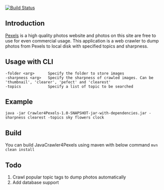 [![Build Status](https://travis-ci.org/Gearon/JavaCrawler4Pexels.svg?branch=master)](https://travis-ci.org/Gearon/JavaCrawler4Pexels)

## Introduction
[Pexels][1] is a high quality photos website and photos on this site are free to use for even commercial usage. 
This application is a web crawler to dump photos from Pexels to local disk with specified topics and sharpness.


## Usage with CLI
 ```
 -folder <arg>      Specify the folder to store images 
 -sharpness <arg>   Specify the sharpness of crawled images. Can be 'thumbnail', 'clearer', 'pefect' and 'clearest' 
 -topics            Specify a list of topic to be searched 
 ```
 
## Example

  ```java -jar Crawler4Pexels-1.0-SNAPSHOT-jar-with-dependencies.jar -sharpness clearest -topics sky flowers clock```

## Build
  You can build JavaCrawler4Pexels using maven with below command
  ```mvn clean install```
  

  [1]: https://www.pexels.com

## Todo
  1. Crawl popular topic tags to dump photos automatically
  2. Add database support
